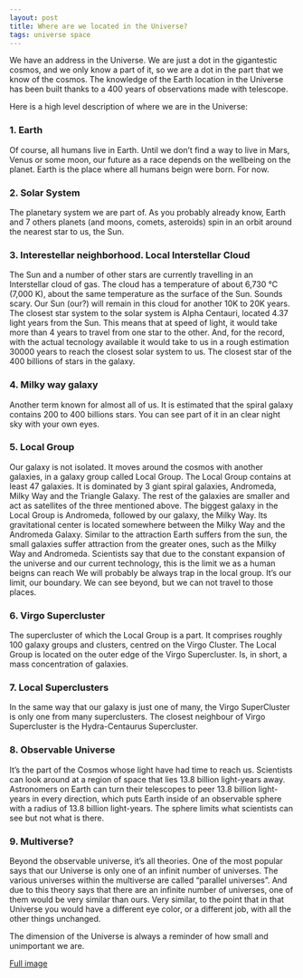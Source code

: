 ```yaml
---
layout: post
title: Where are we located in the Universe?
tags: universe space
---
```


We have an address in the Universe. We are just a dot in the gigantestic cosmos, and we only know a part of it, so we are a dot in the part that we know of the cosmos.
The knowledge of the Earth location in the Universe has been built thanks to a 400 years of observations made with telescope.

Here is a high level description of where we are in the Universe:

### 1. Earth
Of course, all humans live in Earth. Until we don’t find a way to live in Mars, Venus or some moon, our future as a race depends on the wellbeing on the planet. 
Earth is the place where all humans beign were born. For now.

### 2. Solar System
The planetary system we are part of. As you probably already know, Earth and 7 others planets (and moons, comets, asteroids) spin in an orbit around the nearest star 
to us, the Sun.

### 3. Interestellar neighborhood. Local Interstellar Cloud
The Sun and a number of other stars are currently travelling in an Interstellar cloud of gas.
The cloud has a temperature of about 6,730 °C (7,000 K), about the same temperature as the surface of the Sun. Sounds scary.
Our Sun (our?) will remain in this cloud for another 10K to 20K years.
The closest star system to the solar system is Alpha Centauri, located 4.37 light years from the Sun. 
This means that at speed of light, it would take more than 4 years to travel from one star to the other. 
And, for the record, with the actual tecnology available it would take to us in a rough estimation 30000 years to reach the closest solar system to us. 
The closest star of the 400 billions of stars in the galaxy.

### 4. Milky way galaxy
Another term known for almost all of us. It is estimated that the spiral galaxy contains 200 to 400 billions stars. 
You can see part of it in an clear night sky with your own eyes.

### 5. Local Group
Our galaxy is not isolated. It moves around the cosmos with another galaxies, in a galaxy group called Local Group. 
The Local Group contains at least 47 galaxies.
It is dominated by 3 giant spiral galaxies, Andromeda, Milky Way and the Triangle Galaxy.
The rest of the galaxies are smaller and act as satellites of the three mentioned above.
The biggest galaxy in the Local Group is Andromeda, followed by our galaxy, the Milky Way.
Its gravitational center is located somewhere between the Milky Way and the Andromeda Galaxy.
Similar to the attraction Earth suffers from the sun, the small galaxies suffer attraction
from the greater ones, such as the Milky Way and Andromeda.
Scientists say that due to the constant expansion of the universe and our current technology, this is the limit we as a human beigns can reach
We will probably be always trap in the local group. It’s our limit, our boundary.
We can see beyond, but we can not travel to those places.

### 6. Virgo Supercluster
The supercluster of which the Local Group is a part.
It comprises roughly 100 galaxy groups and clusters, centred on the Virgo Cluster.
The Local Group is located on the outer edge of the Virgo Supercluster.
Is, in short, a mass concentration of galaxies.

### 7. Local Superclusters
In the same way that our galaxy is just one of many, the Virgo SuperCluster is only one from many superclusters. 
The closest neighbour of Virgo Supercluster is the Hydra-Centaurus Supercluster.

### 8.  Observable Universe
It’s the part of the Cosmos whose light have had time to reach us.
Scientists can look around at a region of space that lies 13.8 billion light-years away. 
Astronomers on Earth can turn their telescopes to peer 13.8 billion light-years in every direction, which puts Earth inside of an observable sphere 
with a radius of 13.8 billion light-years. The sphere limits what scientists can see but not what is there.

### 9. Multiverse?
Beyond the observable universe, it’s all theories. One of the most popular says that our Universe is only one of an infinit number of universes.
The various universes within the multiverse are called “parallel universes”.
And due to this theory says that there are an infinite number of universes, one of them would be very similar than ours. 
Very similar, to the point that in that Universe you would have a different eye color, or a different job, with all the other things unchanged.

The dimension of the Universe is always a reminder of how small and unimportant we are.

[Full image](https://upload.wikimedia.org/wikipedia/commons/f/f5/Earth%27s_Location_in_the_Universe_VERTICAL_%28JPEG%29.jpg)
